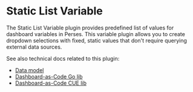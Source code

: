 # Static List Variable

The Static List Variable plugin provides predefined list of values for dashboard variables in Perses. This variable plugin allows you to create dropdown selections with fixed, static values that don't require querying external data sources.

See also technical docs related to this plugin:

- [Data model](./model.md)
- [Dashboard-as-Code Go lib](./go-sdk.md)
- [Dashboard-as-Code CUE lib](./cue-sdk.md)
